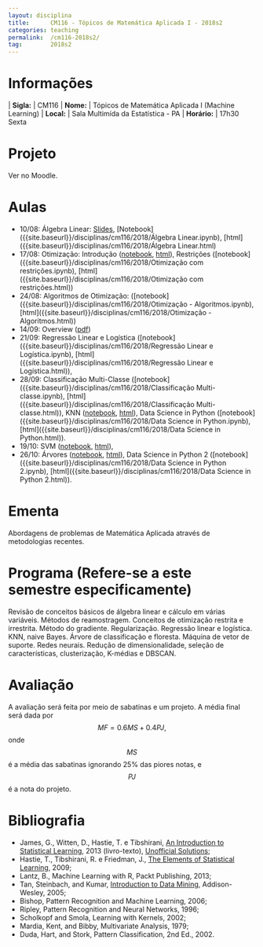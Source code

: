 ```yaml
---
layout: disciplina
title:      CM116 - Tópicos de Matemática Aplicada I - 2018s2
categories: teaching
permalink:  /cm116-2018s2/
tag:        2018s2
---
```


# Informações

  | **Sigla:**   | CM116
  | **Nome:**    | Tópicos de Matemática Aplicada I (Machine Learning)
  | **Local:**   | Sala Multimída da Estatística - PA
  | **Horário:** | 17h30 Sexta

# Projeto

Ver no Moodle.

# Aulas

- 10/08: Álgebra Linear:
  [Slides]({{site.baseurl}}/disciplinas/cm116/2018/algebra-linear.pdf),
  [Notebook]({{site.baseurl}}/disciplinas/cm116/2018/Álgebra Linear.ipynb),
  [html]({{site.baseurl}}/disciplinas/cm116/2018/Álgebra Linear.html)
- 17/08: Otimização: Introdução
  ([notebook]({{site.baseurl}}/disciplinas/cm116/2018/Otimização.ipynb),
  [html]({{site.baseurl}}/disciplinas/cm116/2018/Otimização.html)),
  Restrições
  ([notebook]({{site.baseurl}}/disciplinas/cm116/2018/Otimização com restrições.ipynb),
  [html]({{site.baseurl}}/disciplinas/cm116/2018/Otimização com restrições.html))
- 24/08: Algoritmos de Otimização:
  ([notebook]({{site.baseurl}}/disciplinas/cm116/2018/Otimização - Algoritmos.ipynb),
  [html]({{site.baseurl}}/disciplinas/cm116/2018/Otimização - Algoritmos.html))
- 14/09: Overview ([pdf]({{site.baseurl}}/disciplinas/cm116/2018/overview.pdf))
- 21/09: Regressão Linear e Logística
  ([notebook]({{site.baseurl}}/disciplinas/cm116/2018/Regressão Linear e Logística.ipynb),
  [html]({{site.baseurl}}/disciplinas/cm116/2018/Regressão Linear e Logística.html)),
- 28/09: Classificação Multi-Classe
  ([notebook]({{site.baseurl}}/disciplinas/cm116/2018/Classificação Multi-classe.ipynb),
  [html]({{site.baseurl}}/disciplinas/cm116/2018/Classificação Multi-classe.html)),
  KNN
  ([notebook]({{site.baseurl}}/disciplinas/cm116/2018/KNN.ipynb),
  [html]({{site.baseurl}}/disciplinas/cm116/2018/KNN.html)),
  Data Science in Python
  ([notebook]({{site.baseurl}}/disciplinas/cm116/2018/Data Science in Python.ipynb),
  [html]({{site.baseurl}}/disciplinas/cm116/2018/Data Science in Python.html)).
- 19/10: SVM
  ([notebook]({{site.baseurl}}/disciplinas/cm116/2018/SVM.ipynb),
  [html]({{site.baseurl}}/disciplinas/cm116/2018/SVM.html)),
- 26/10: Árvores
  ([notebook]({{site.baseurl}}/disciplinas/cm116/2018/Árvores.ipynb),
  [html]({{site.baseurl}}/disciplinas/cm116/2018/Árvores.html)),
  Data Science in Python 2
  ([notebook]({{site.baseurl}}/disciplinas/cm116/2018/Data Science in Python 2.ipynb),
  [html]({{site.baseurl}}/disciplinas/cm116/2018/Data Science in Python 2.html)).

# Ementa

Abordagens de problemas de Matemática Aplicada através de metodologias recentes.

# Programa (Refere-se a este semestre especificamente)

Revisão de conceitos básicos de álgebra linear e cálculo em várias variáveis.
Métodos de reamostragem.
Conceitos de otimização restrita e irrestrita.
Método do gradiente.
Regularização.
Regressão linear e logística.
KNN, naive Bayes.
Árvore de classificação e floresta.
Máquina de vetor de suporte.
Redes neurais.
Redução de dimensionalidade, seleção de características, clusterização, K-médias e
DBSCAN.

# Avaliação

A avaliação será feita por meio de sabatinas e um projeto.
A média final será dada por
$$ MF = 0.6 MS + 0.4 PJ, $$
onde $$MS$$ é a média das sabatinas ignorando 25% das piores notas, e $$PJ$$ é a nota do
projeto.

# Bibliografia

- James, G., Witten, D., Hastie, T. e Tibshirani, [An Introduction to Statistical
  Learning](http://www-bcf.usc.edu/~gareth/ISL/ISLR%20Sixth%20Printing.pdf), 2013
  (livro-texto), [Unofficial Solutions](http://blog.princehonest.com/stat-learning);
- Hastie, T., Tibshirani, R. e Friedman, J., [The Elements of Statistical
  Learning](http://statweb.stanford.edu/~tibs/ElemStatLearn/), 2009;
- Lantz, B., Machine Learning with R, Packt Publishing, 2013;
- Tan, Steinbach, and Kumar, [Introduction to Data
  Mining](http://www-users.cs.umn.edu/~kumar/dmbook/index.php), Addison-Wesley, 2005;
- Bishop, Pattern Recognition and Machine Learning, 2006;
- Ripley, Pattern Recognition and Neural Networks, 1996;
- Scholkopf and Smola, Learning with Kernels, 2002;
- Mardia, Kent, and Bibby, Multivariate Analysis, 1979;
- Duda, Hart, and Stork, Pattern Classification, 2nd Ed., 2002.
